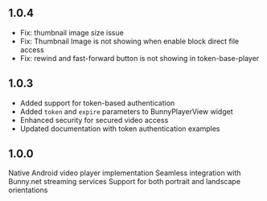 ## 1.0.4

- Fix: thumbnail image size issue
- Fix: Thumbnail Image is not showing when enable block direct file access
- Fix: rewind and fast-forward button is not showing in token-base-player



## 1.0.3

- Added support for token-based authentication
- Added `token` and `expire` parameters to BunnyPlayerView widget
- Enhanced security for secured video access
- Updated documentation with token authentication examples

## 1.0.0

Native Android video player implementation
Seamless integration with Bunny.net streaming services
Support for both portrait and landscape orientations
